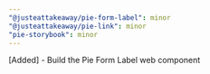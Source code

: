 ```yaml
---
"@justeattakeaway/pie-form-label": minor
"@justeattakeaway/pie-link": minor
"pie-storybook": minor
---
```


[Added] - Build the Pie Form Label web component
